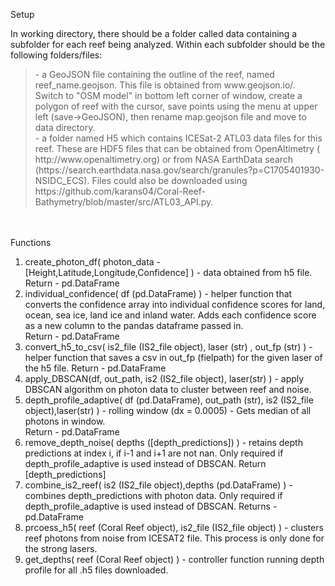 Setup </br>

In working directory, there should be a folder called data containing a subfolder for each reef being analyzed. Within each subfolder should be the following folders/files:
</br>
<blockquote>
- a GeoJSON file containing the outline of the reef, named reef_name.geojson. This file is obtained from www.geojson.io/. Switch to "OSM model" in bottom left corner of window, create a polygon of reef with the cursor, save points using the menu at upper left (save->GeoJSON), then rename map.geojson file and move to data directory.</br>
- a folder named H5 which contains ICESat-2 ATL03 data files for this reef. These are HDF5 files that can be obtained from OpenAltimetry ( http://www.openaltimetry.org) or from NASA EarthData search (https://search.earthdata.nasa.gov/search/granules?p=C1705401930-NSIDC_ECS). Files could also be downloaded using https://github.com/karans04/Coral-Reef-Bathymetry/blob/master/src/ATL03_API.py. 
</blockquote> </br></br>
Functions 

1. create_photon_df( photon_data - [Height,Latitude,Longitude,Confidence] ) - data obtained from h5 file. </br>
Return - pd.DataFrame </br>
2. individual_confidence( df (pd.DataFrame) ) - helper function that converts the confidence array into individual confidence scores for land, ocean, sea ice, land ice and inland water. Adds each confidence score as a new column to the pandas dataframe passed in. </br>
Return - pd.DataFrame </br>
3. convert_h5_to_csv( is2_file (IS2_file object), laser (str) , out_fp (str) ) - helper function that saves a csv in out_fp (fielpath) for the given laser of the h5 file.
Return - pd.DataFrame </br>
4. apply_DBSCAN(df, out_path, is2 (IS2_file object), laser(str) ) - apply DBSCAN algorithm on photon data to cluster between reef and noise. 
5. depth_profile_adaptive( df (pd.DataFrame), out_path (str), is2 (IS2_file object),laser(str) ) - rolling window (dx = 0.0005) - Gets median of all photons in window. </br>
Return - pd.DataFrame </br>
6. remove_depth_noise( depths ([depth_predictions]) ) - retains depth predictions at index i, if i-1 and i+1 are not nan. Only required if depth_profile_adaptive is used instead of DBSCAN.
Return [depth_predictions]
7. combine_is2_reef( is2 (IS2_file object),depths (pd.DataFrame) ) - combines depth_predictions with photon data. Only required if depth_profile_adaptive is used instead of DBSCAN. 
Returns - pd.DataFrame
8. prcoess_h5( reef (Coral Reef object), is2_file (IS2_file object) ) - clusters reef photons from noise from ICESAT2 file. This process is only done for the strong lasers. </br>
9. get_depths( reef (Coral Reef object) ) - controller function running depth profile for all .h5 files downloaded. </br>
